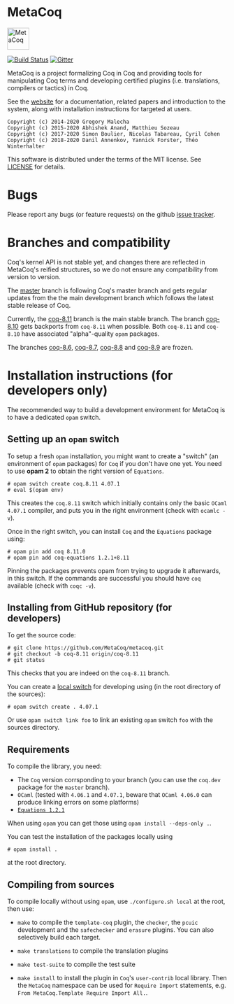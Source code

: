 MetaCoq
=======

<img src="https://raw.githubusercontent.com/MetaCoq/metacoq.github.io/master/assets/LOGO.png" alt="MetaCoq" width="50px"/>

[![Build Status](https://travis-ci.org/MetaCoq/metacoq.svg?branch=8.11)](https://travis-ci.org/MetaCoq/metacoq)
[![Gitter](https://badges.gitter.im/coq/metacoq.svg)](https://gitter.im/coq/metacoq?utm_source=badge&utm_medium=badge&utm_campaign=pr-badge)

MetaCoq is a project formalizing Coq in Coq and providing tools for
manipulating Coq terms and developing certified plugins
(i.e. translations, compilers or tactics) in Coq.

See the [website](https://metacoq.github.io/metacoq/) for a documentation,
related papers and introduction to the system, along with installation instructions
for targeted at users.

```
Copyright (c) 2014-2020 Gregory Malecha
Copyright (c) 2015-2020 Abhishek Anand, Matthieu Sozeau
Copyright (c) 2017-2020 Simon Boulier, Nicolas Tabareau, Cyril Cohen
Copyright (c) 2018-2020 Danil Annenkov, Yannick Forster, Théo Winterhalter
```

This software is distributed under the terms of the MIT license.
See [LICENSE](LICENSE) for details.

Bugs
====

Please report any bugs (or feature requests) on the github [issue tracker](https://github.com/MetaCoq/metacoq/issues).

Branches and compatibility
========

Coq's kernel API is not stable yet, and changes there are reflected in MetaCoq's reified structures,
so we do not ensure any compatibility from version to version.

The [master](https://github.com/MetaCoq/metacoq/tree/master) branch is following Coq's master 
branch and gets regular updates from the the main development branch which follows the latest 
stable release of Coq.

Currently, the [coq-8.11](https://github.com/MetaCoq/metacoq/tree/coq-8.11) branch is the main stable branch.
The branch [coq-8.10](https://github.com/MetaCoq/metacoq/tree/coq-8.10) 
gets backports from `coq-8.11` when possible. Both `coq-8.11` and `coq-8.10` have associated 
"alpha"-quality `opam` packages.

The branches [coq-8.6](https://github.com/MetaCoq/metacoq/tree/coq-8.6),
[coq-8.7](https://github.com/MetaCoq/metacoq/tree/coq-8.7), [coq-8.8](https://github.com/MetaCoq/metacoq/tree/coq-8.8)
and [coq-8.9](https://github.com/MetaCoq/metacoq/tree/coq-8.9) are frozen.

Installation instructions (for developers only)
=========================

The recommended way to build a development environment for MetaCoq is
to have a dedicated `opam` switch.

Setting up an `opam` switch
---------------

To setup a fresh `opam` installation, you might want to create a
"switch" (an environment of `opam` packages) for `Coq` if you don't have
one yet. You need to use **opam 2** to obtain the right version of
`Equations`.

    # opam switch create coq.8.11 4.07.1
    # eval $(opam env)

This creates the `coq.8.11` switch which initially contains only the
basic `OCaml` `4.07.1` compiler, and puts you in the right environment
(check with `ocamlc -v`).

Once in the right switch, you can install `Coq` and the `Equations` package using:

    # opam pin add coq 8.11.0
    # opam pin add coq-equations 1.2.1+8.11

Pinning the packages prevents opam from trying to upgrade it afterwards, in
this switch. If the commands are successful you should have `coq`
available (check with `coqc -v`). 

Installing from GitHub repository (for developers)
------------------------------

To get the source code:

    # git clone https://github.com/MetaCoq/metacoq.git
    # git checkout -b coq-8.11 origin/coq-8.11
    # git status

This checks that you are indeed on the `coq-8.11` branch.

You can create a [local
switch](https://opam.ocaml.org/blog/opam-20-tips/#Local-switches) for
developing using (in the root directory of the sources):

    # opam switch create . 4.07.1

Or use `opam switch link foo` to link an existing `opam` switch `foo` with
the sources directory.

Requirements
------------

To compile the library, you need:

- The `Coq` version corrsponding to your branch (you can use the `coq.dev` package 
  for the `master` branch).
- `OCaml` (tested with `4.06.1` and `4.07.1`, beware that `OCaml 4.06.0`
  can produce linking errors on some platforms)
- [`Equations 1.2.1`](http://mattam82.github.io/Coq-Equations/)

When using `opam` you can get those using `opam install --deps-only .`.

You can test the installation of the packages locally using

    # opam install .

at the root directory.

Compiling from sources
-------

To compile locally without using `opam`, use `./configure.sh local` at the root, then use:

- `make` to compile the `template-coq` plugin, the `checker`, the `pcuic`
  development and the `safechecker` and `erasure` plugins.
  You can also selectively build each target.

- `make translations` to compile the translation plugins

- `make test-suite` to compile the test suite

- `make install` to install the plugin in `Coq`'s `user-contrib` local
  library. Then the `MetaCoq` namespace can be used for `Require
  Import` statements, e.g. `From MetaCoq.Template Require Import All.`.
